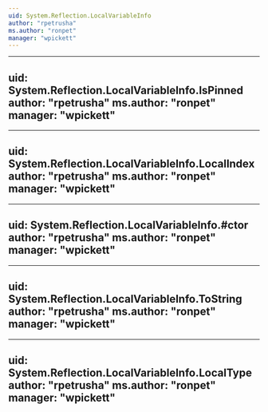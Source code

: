 ```yaml
---
uid: System.Reflection.LocalVariableInfo
author: "rpetrusha"
ms.author: "ronpet"
manager: "wpickett"
---
```


---
uid: System.Reflection.LocalVariableInfo.IsPinned
author: "rpetrusha"
ms.author: "ronpet"
manager: "wpickett"
---

---
uid: System.Reflection.LocalVariableInfo.LocalIndex
author: "rpetrusha"
ms.author: "ronpet"
manager: "wpickett"
---

---
uid: System.Reflection.LocalVariableInfo.#ctor
author: "rpetrusha"
ms.author: "ronpet"
manager: "wpickett"
---

---
uid: System.Reflection.LocalVariableInfo.ToString
author: "rpetrusha"
ms.author: "ronpet"
manager: "wpickett"
---

---
uid: System.Reflection.LocalVariableInfo.LocalType
author: "rpetrusha"
ms.author: "ronpet"
manager: "wpickett"
---
